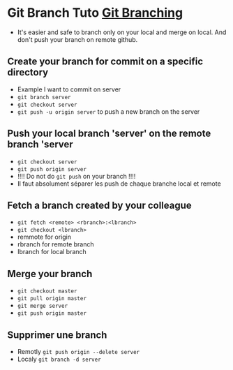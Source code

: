 # Git Branch Tuto [Git Branching](https://git-scm.com/book/en/v2/Git-Branching-Remote-Branches)
- It's easier and safe to branch only on your local and merge on local. And don't push your branch on remote github.

## Create your branch for commit on a specific directory
- Example I want to commit on server
- `git branch server`
- `git checkout server`
- `git push -u origin server` to push a new branch on the server

## Push your local branch 'server' on the remote branch 'server
- `git checkout server`
- `git push origin server`
- !!!! Do not do `git push` on your branch !!!!  
- Il faut absolument séparer les push de chaque branche local et remote

## Fetch a branch created by your colleague
- `git fetch <remote> <rbranch>:<lbranch> `
- `git checkout <lbranch>`
- remmote for origin
- rbranch for remote branch
- lbranch for local branch

## Merge your branch
- `git checkout master`
- `git pull origin master`
- `git merge server`
- `git push origin master`

## Supprimer une branch
- Remotly `git push origin --delete server`
- Localy `git branch -d server`
